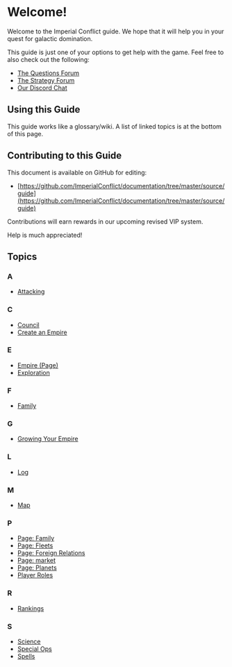 # Welcome!

Welcome to the Imperial Conflict guide.  We hope that it will help you in your quest for galactic domination.

This guide is just one of your options to get help with the game.  Feel free to also check out the following:

* [The Questions Forum](/forum/viewforum.php?id=193)
* [The Strategy Forum](/forum/viewforum.php?id=186)
* [Our Discord Chat](https://discordapp.com/invite/yVZjc4M)

## Using this Guide

This guide works like a glossary/wiki.  A list of linked topics is at the bottom of this page.

## Contributing to this Guide

This document is available on GitHub for editing:

* [https://github.com/ImperialConflict/documentation/tree/master/source/guide](https://github.com/ImperialConflict/documentation/tree/master/source/guide)

Contributions will earn rewards in our upcoming revised VIP system.

Help is much appreciated!

## Topics

### A
  * [Attacking](/docs/guide.php?page=attacking)
### C
  * [Council](/docs/guide.php?page=council)
  * [Create an Empire](/docs/guide.php?page=create-an-empire)
### E
  * [Empire (Page)](/docs/guide.php?page=empire-page)
  * [Exploration](/docs/guide.php?page=exploration)
### F
  * [Family](/docs/guide.php?page=family)
### G
  * [Growing Your Empire](/docs/guide.php?page=growing-your-empire)
### L
  * [Log](/docs/guide.php?page=log)
### M
  * [Map](/docs/guide.php?page=map)
### P
  * [Page: Family](/docs/guide.php?page=page-family)
  * [Page: Fleets](/docs/guide.php?page=page-fleets)
  * [Page: Foreign Relations](/docs/guide.php?page=page-foreign-relations)
  * [Page: market](/docs/guide.php?page=page-market)
  * [Page: Planets](/docs/guide.php?page=page-planets)
  * [Player Roles](/docs/guide.php?page=player-roles)
### R
  * [Rankings](/docs/guide.php?page=rankings)
### S
  * [Science](/docs/guide.php?page=science)
  * [Special Ops](/docs/guide.php?page=special-ops)
  * [Spells](/docs/guide.php?page=spells)